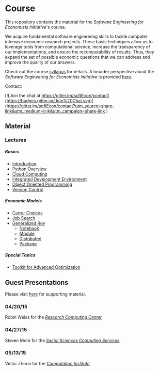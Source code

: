 # Course

This repository contains the material for the *Software Engineering for Economists Initiative*'s course. 

We acquire fundamental software engineering skills to tackle computer intensive economic research projects. These basic techniques allow us to leverage tools from computational science, increase the transparency of our implementations, and ensure the recomputability of results. Thus, they expand the set of possible economic questions
that we can address and improve the quality of our answers.

Check out the course [syllabus](https://github.com/softEcon/course/blob/master/syllabus.pdf) for details. A broader perspective about the *Software Engineering for Economists Initiative* is provided [here](http://slideviewer.herokuapp.com/github/softEcon/overview/blob/master/initiative.ipynb?create=1). 

Contact:

[![Join the chat at https://gitter.im/softEcon/contact](https://badges.gitter.im/Join%20Chat.svg)](https://gitter.im/softEcon/contact?utm_source=share-link&utm_medium=link&utm_campaign=share-link
)

## Material

### Lectures

##### Basics
* [Introduction](http://slideviewer.herokuapp.com/github/softEcon/overview/blob/master/initiative.ipynb?create=1)
* [Python Overview](http://nbviewer.ipython.org/github/softEcon/course/blob/master/basics/python_overview/lecture.ipynb)
* [Cloud Computing](http://nbviewer.ipython.org/github/softEcon/course/blob/master/basics/cloud_computing/lecture.ipynb)
* [Integrated Development Environment](http://nbviewer.ipython.org/github/softEcon/course/blob/master/basics/integrated_development_environment/lecture.ipynb) 
* [Object Oriented Programming](http://nbviewer.ipython.org/github/softEcon/course/blob/master/basics/object_oriented_programming/lecture.ipynb) 
* [Version Control](http://nbviewer.ipython.org/github/softEcon/course/blob/master/basics/version_control/lecture.ipynb) 

##### Economic Models
 * [Carrer Choices](http://nbviewer.ipython.org/github/softEcon/course/blob/master/lectures/economic_models/career_choices/lecture.ipynb)
 * [Job Search](http://nbviewer.ipython.org/github/softEcon/course/blob/master/lectures/economic_models/job_search/lecture.ipynb)
 * [Generalized Roy](http://nbviewer.ipython.org/github/grmToolbox/lectures/blob/master/model/lecture.ipynb)
   * [Notebook](http://nbviewer.ipython.org/github/grmToolbox/lectures/blob/master/notebook/lecture.ipynb) 
    * [Module](http://nbviewer.ipython.org/github/grmToolbox/lectures/blob/master/module/lecture.ipynb) 
    * [Distributed](http://nbviewer.ipython.org/github/grmToolbox/lectures/blob/master/distributed/lecture.ipynb)
    * [Package](http://nbviewer.ipython.org/github/grmToolbox/lectures/blob/master/package/lecture.ipynb)

##### Special Topics
  * [Toolkit for Advanced Optimization](http://nbviewer.ipython.org/github/softEcon/course/blob/master/lectures/special_topics/toolkit_for_advanced_optimization/lecture.ipynb ) 



## Guest Presentations

Please visit [here](https://github.com/softEcon/course/tree/master/resource_centers) for supporting material.

### 04/20/15 

Robin Weiss for the [*Research Computing Center*](https://rcc.uchicago.edu/)

### 04/27/15 

Steven Mohr for the [*Social Sciences Computing Services*](https://sscs.uchicago.edu/)

### 05/13/15

Victor Zhorin for the [*Computation Institute*](https://www.ci.uchicago.edu/)

